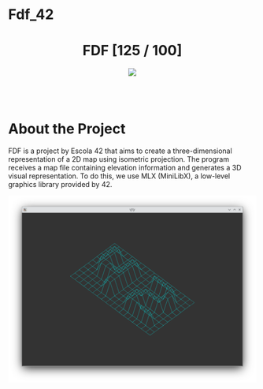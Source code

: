 # Fdf_42

<div align="center"><h1>FDF [125 / 100]</h1></div>

<div align="center">
  <a href="https://github.com/Gbriel70/Fdf" target="_blank"><img height=300 src="https://github.com/byaliego/42-project-badges/raw/main/badges/fdfm.png"></a>
</div>

<br><br>

# About the Project

FDF is a project by Escola 42 that aims to create a three-dimensional representation of a 2D map using isometric projection. The program receives a map file containing elevation information and generates a 3D visual representation. To do this, we use MLX (MiniLibX), a low-level graphics library provided by 42.

<img src="https://github.com/Gbriel70/Fdf_42/blob/main/img/42.png" />

